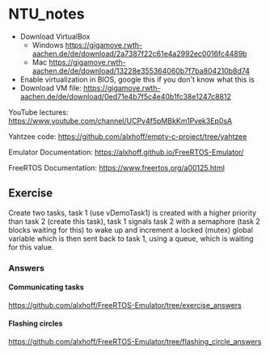 # NTU_notes

- Download VirtualBox
    - Windows https://gigamove.rwth-aachen.de/de/download/2a7387f22c61e4a2992ec0016fc4489b
    - Mac https://gigamove.rwth-aachen.de/de/download/13228e355364060b7f7ba804210b8d74
- Enable virtualization in BIOS, google this if you don't know what this is
- Download VM file: https://gigamove.rwth-aachen.de/de/download/0ed71e4b7f5c4e40b1fc38e1247c8812


YouTube lectures: https://www.youtube.com/channel/UCPv4f5pMBkKm1Pvek3Ep0sA

Yahtzee code: https://github.com/alxhoff/empty-c-project/tree/yahtzee

Emulator Documentation: https://alxhoff.github.io/FreeRTOS-Emulator/

FreeRTOS Documentation: https://www.freertos.org/a00125.html

## Exercise

Create two tasks, task 1 (use vDemoTask1) is created with a higher priority than task 2 (create this task), task 1 signals task 2 with a semaphore (task 2 blocks waiting for this) to wake up and increment a locked (mutex) global variable which is then sent back to task 1, using a queue, which is waiting for this value.

### Answers

#### Communicating tasks

https://github.com/alxhoff/FreeRTOS-Emulator/tree/exercise_answers

#### Flashing circles

https://github.com/alxhoff/FreeRTOS-Emulator/tree/flashing_circle_answers
